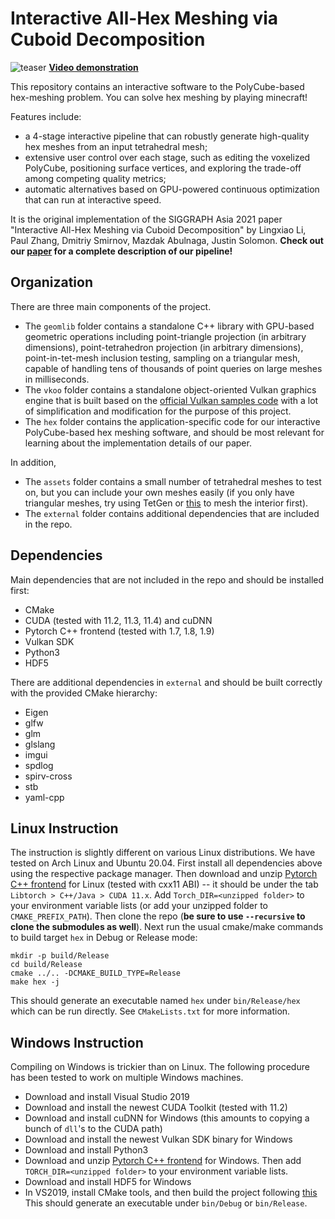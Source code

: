# Interactive All-Hex Meshing via Cuboid Decomposition

![teaser](https://user-images.githubusercontent.com/38452438/144882120-359ea450-03f8-4267-93f4-6a78f9ffff80.png)
**[Video demonstration](https://www.dropbox.com/s/v687elfwgjnzfx4/demo.mp4?dl=0)**

This repository contains an interactive software to the PolyCube-based hex-meshing problem. You can solve hex meshing by playing minecraft!

Features include:
- a 4-stage interactive pipeline that can robustly generate high-quality hex meshes from an input tetrahedral mesh;
- extensive user control over each stage, such as editing the voxelized PolyCube, positioning surface vertices, and exploring the trade-off among competing quality metrics;
- automatic alternatives based on GPU-powered continuous optimization that can run at interactive speed.

It is the original implementation of the SIGGRAPH Asia 2021 paper "Interactive All-Hex Meshing via Cuboid Decomposition" by 
Lingxiao Li, Paul Zhang, Dmitriy Smirnov, Mazdak Abulnaga, Justin Solomon.
**Check out our [paper](https://arxiv.org/pdf/2109.06279.pdf) for a complete description of our pipeline!**


## Organization
There are three main components of the project.
- The `geomlib` folder contains a standalone C++ library with GPU-based geometric operations including point-triangle projection (in arbitrary dimensions), point-tetrahedron projection (in arbitrary dimensions), point-in-tet-mesh inclusion testing, sampling on a triangular mesh, capable of handling tens of thousands of point queries on large meshes in milliseconds.
- The `vkoo` folder contains a standalone object-oriented Vulkan graphics engine that is built based on the [official Vulkan samples code](https://github.com/KhronosGroup/Vulkan-Samples) with a lot of simplification and modification for the purpose of this project.
- The `hex` folder contains the application-specific code for our interactive PolyCube-based hex meshing software, and should be most relevant for learning about the implementation details of our paper.

In addition,
- The `assets` folder contains a small number of tetrahedral meshes to test on, but you can include your own meshes easily (if you only have triangular meshes, try using TetGen or [this](https://github.com/wildmeshing/fTetWild) to mesh the interior first).
- The `external` folder contains additional dependencies that are included in the repo.

## Dependencies
Main dependencies that are not included in the repo and should be installed first:
- CMake
- CUDA (tested with 11.2, 11.3, 11.4) and cuDNN
- Pytorch C++ frontend (tested with 1.7, 1.8, 1.9)
- Vulkan SDK
- Python3
- HDF5

There are additional dependencies in `external` and should be built correctly with the provided CMake hierarchy:
- Eigen
- glfw
- glm
- glslang
- imgui
- spdlog
- spirv-cross
- stb
- yaml-cpp

## Linux Instruction
The instruction is slightly different on various Linux distributions. We have tested on Arch Linux and Ubuntu 20.04.
First install all dependencies above using the respective package manager. 
Then download and unzip [Pytorch C++ frontend](https://pytorch.org/get-started/locally/) for Linux (tested with cxx11 ABI) -- it should be under the tab `Libtorch > C++/Java > CUDA 11.x`.
Add `Torch_DIR=<unzipped folder>` to your environment variable lists (or add your unzipped folder to `CMAKE_PREFIX_PATH`).
Then clone the repo (**be sure to use `--recursive` to clone the submodules as well**).
Next run the usual cmake/make commands to build target `hex` in Debug or Release mode:
```
mkdir -p build/Release
cd build/Release
cmake ../.. -DCMAKE_BUILD_TYPE=Release
make hex -j
```
This should generate an executable named `hex` under `bin/Release/hex` which can be run directly.
See `CMakeLists.txt` for more information.


## Windows Instruction
Compiling on Windows is trickier than on Linux. The following procedure has been tested to work on multiple Windows machines.
- Download and install Visual Studio 2019
- Download and install the newest CUDA Toolkit (tested with 11.2)
- Download and install cuDNN for Windows (this amounts to copying a bunch of `dll`'s to the CUDA path)
- Download and install the newest Vulkan SDK binary for Windows
- Download and install Python3
- Download and unzip [Pytorch C++ frontend](https://pytorch.org/get-started/locally/) for Windows. Then add `TORCH_DIR=<unzipped folder>` to your environment variable lists.
- Download and install HDF5 for Windows
- In VS2019, install CMake tools, and then build the project following [this](https://docs.microsoft.com/en-us/cpp/build/cmake-projects-in-visual-studio?view=msvc-160)
This should generate an executable under `bin/Debug` or `bin/Release`.
